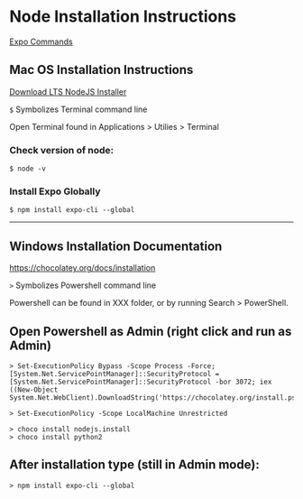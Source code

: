 # Node Installation Instructions

[Expo Commands](expo.md)

## Mac OS Installation Instructions

[Download LTS NodeJS Installer](https://nodejs.org/dist/v12.18.3/node-v12.18.3.pkg)

`$` Symbolizes Terminal command line

Open Terminal found in Applications > Utilies > Terminal

### Check version of node:

```
$ node -v
```

### Install Expo Globally

```
$ npm install expo-cli --global
```

---

## Windows Installation Documentation

https://chocolatey.org/docs/installation

`>` Symbolizes Powershell command line

Powershell can be found in XXX folder, or by running Search > PowerShell.

## Open Powershell as Admin (right click and run as Admin)

```
> Set-ExecutionPolicy Bypass -Scope Process -Force; [System.Net.ServicePointManager]::SecurityProtocol = [System.Net.ServicePointManager]::SecurityProtocol -bor 3072; iex ((New-Object System.Net.WebClient).DownloadString('https://chocolatey.org/install.ps1'))

```

```
> Set-ExecutionPolicy -Scope LocalMachine Unrestricted

> choco install nodejs.install
> choco install python2
```

## After installation type (still in Admin mode):

```
> npm install expo-cli --global
```
